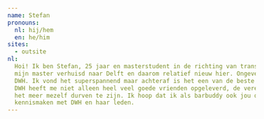 ```yaml
---
name: Stefan
pronouns: 
  nl: hij/hem
  en: he/him
sites:
  - outsite
nl:
  Hoi! Ik ben Stefan, 25 jaar en masterstudent in de richting van transport, infrastructuur en logistiek. Ik ben voor
  mijn master verhuisd naar Delft en daarom relatief nieuw hier. Ongeveer een jaar geleden kwam ik voor het eerst bij
  DWH. Ik vond het superspannend maar achteraf is het een van de beste dingen die ik ooit heb gedaan. 
  DWH heeft me niet alleen heel veel goede vrienden opgeleverd, de vereniging heeft me ook enorm geholpen bij 
  het meer mezelf durven te zijn. Ik hoop dat ik als barbuddy ook jou op een laagdrempelige manier kan laten 
  kennismaken met DWH en haar leden.
---
```

